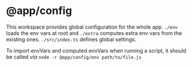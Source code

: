# @app/config

This workspace provides global configuration for the whole app. `./env` loads the env vars at root and `./extra` computes extra env vars from the existing ones. `./src/index.ts` defines global settings.

To import envVars and computed envVars when running a script, it should be called *via* `node -r @app/config/env path/to/file.js`
